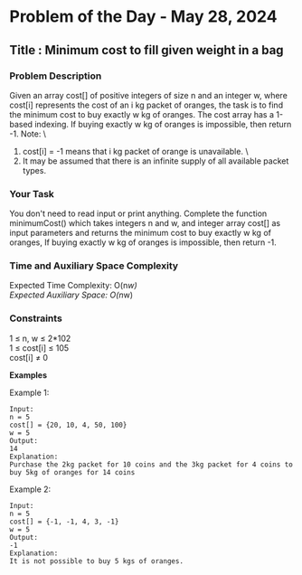 # Problem of the Day - May 28, 2024

## Title : Minimum cost to fill given weight in a bag

### Problem Description

Given an array cost[] of positive integers of size n and an integer w, where cost[i] represents the cost of an i kg packet of oranges, the task is to find the minimum cost to buy exactly w kg of oranges. The cost array has a 1-based indexing. If buying exactly w kg of oranges is impossible, then return -1.
Note: \
1. cost[i] = -1 means that i kg packet of orange is unavailable. \
2. It may be assumed that there is an infinite supply of all available packet types. 

### Your Task

You don't need to read input or print anything. Complete the function minimumCost() which takes integers n and w, and integer array cost[] as input parameters and returns the minimum cost to buy exactly w kg of oranges, If buying exactly w kg of oranges is impossible, then return -1.

### Time and Auxiliary Space Complexity

Expected Time Complexity: O(n*w) \
Expected Auxiliary Space: O(n*w)

### Constraints

1 ≤ n, w ≤ 2*102 \
1 ≤ cost[i] ≤ 105 \
cost[i] ≠ 0

**Examples**

Example 1:
```
Input: 
n = 5
cost[] = {20, 10, 4, 50, 100} 
w = 5
Output: 
14
Explanation: 
Purchase the 2kg packet for 10 coins and the 3kg packet for 4 coins to buy 5kg of oranges for 14 coins

```

Example 2:
```
Input: 
n = 5
cost[] = {-1, -1, 4, 3, -1}
w = 5
Output: 
-1
Explanation: 
It is not possible to buy 5 kgs of oranges.

```
